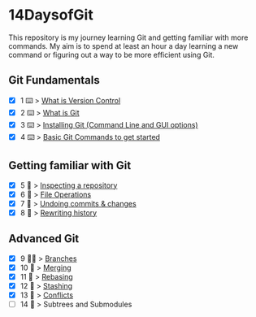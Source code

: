 # 14DaysofGit

This repository is my journey learning Git and getting familiar with more commands. My aim is to spend at least an hour a day learning a new command or figuring out a way to be more efficient using Git.

## Git Fundamentals
- [X] 1 ⌨️ > [What is Version Control](https://www.techielass.com/what-is-version-control/)
- [X] 2 ⌨️ > [What is Git](https://www.techielass.com/what-is-git/) 
- [X] 3 ⌨️ > [Installing Git (Command Line and GUI options)](https://www.techielass.com/installing-git/)
- [X] 4 ⌨️ > [Basic Git Commands to get started](https://www.techielass.com/basic-git-commands-to-get-started/)

## Getting familiar with Git
- [X] 5 👀 > [Inspecting a repository](https://www.techielass.com/inspect-a-git-respository/)
- [X] 6 👀 > [File Operations](https://www.techielass.com/git-file-operations/) 
- [X] 7 👀 > [Undoing commits & changes](https://www.techielass.com/undoing-commits-changes/)
- [X] 8 👀 > [Rewriting history](https://www.techielass.com/rewriting-git-history/)

## Advanced Git
- [X] 9 🦹‍♀️ > [Branches](https://wwww.techielass.com/git-branches) 
- [X] 10 🦹‍ > [Merging](https://www.techielass.com/merging-with-git/)
- [X] 11 🦹‍ > [Rebasing](https://www.techielass.com/git-rebasing/) 
- [X] 12 🦹‍ > [Stashing](https://www.techielass.com/git-stashing/) 
- [X] 13 🦹‍ > [Conflicts](https://www.techielass.com/git-conflicts) 
- [ ] 14 🦹‍ > Subtrees and Submodules 
